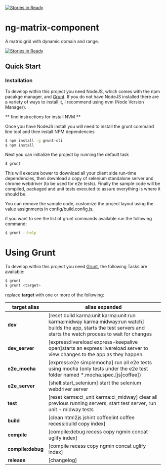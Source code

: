 [![Stories in Ready](https://badge.waffle.io/csterwa/ng-matrix-component.png?label=ready)](https://waffle.io/csterwa/ng-matrix-component)  
# ng-matrix-component

A matrix grid with dynamic domain and range.

[![Stories in Ready](https://badge.waffle.io/csterwa/ng-matrix-component.png?label=ready)](http://waffle.io/csterwa/ng-matrix-component)

## Quick Start

### Installation

To develop within this project you need NodeJS, which comes with the npm pacakge manager, and [Grunt](http://gruntjs.com).
If you do not have NodeJS installed there are a variety of ways to install it, I recommend using nvm (Node Version Manager).

** find instructions for install NVM **

Once you have NodeJS install you will need to install the grunt command line tool and then install NPM dependencies

```sh
$ npm install -g grunt-cli
$ npm install
```

Next you can initialize the project by running the default task

```sh
$ grunt
```

This will execute bower to download all your client side run-time dependencies,
then download a copy of selenium standalone server and chrome webdriver (to be used for e2e tests).
Finally the sample code will be compiled, packaged and unit tests executed to assure everything is where it should be.

You can remove the sample code, customize the project layout using the value assignments in config/build.config.js.

if you want to see the list of grunt commands available run the following command:

```sh
$ grunt --help
```

# Using Grunt

To develop within this project you need [Grunt](http://gruntjs.com), the following Tasks are available:

```sh
$ grunt
$ grunt <target>
```

replace **target** with one or more of the following:

| target alias     | alias expanded|
|------------------|---------------|
|**dev**           |[reset build karma:unit karma:unit:run karma:midway karma:midway:run watch] builds the app, starts the test servers and starts the watch process to wait for changes|
|**dev_server**    |[express:livereload express-keepalive open]starts an express livereload server to view changes to the app as they happen.|
|**e2e_mocha**     |[express:e2e simplemocha] run all e2e tests using mocha (only tests under the e2e test folder named \*.mocha.spec.[js\|coffee]) |
|**e2e_server**    |[shell:start_selenium] start the selenium webdriver server|
|**test**          |[reset karma:ci_unit karma:ci_midway] clear all previous running servers, start test server, run unit + midway tests |
|**build**         |[clean html2js jshint coffeelint coffee recess:build copy index]|
|**compile**       |[compile:debug recess copy ngmin concat uglify index]|
|**compile:debug** |[compile recess copy ngmin concat uglify index]|
|**release**       |[changelog]|
